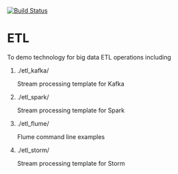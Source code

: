 
[![Build Status](https://travis-ci.org/hongyusu/bigdata_etl.svg?branch=master)](https://travis-ci.org/hongyusu/bigdata_etl)



# ETL

To demo technology for big data ETL operations including


1. ./etl_kafka/

   Stream processing template for Kafka 

1. ./etl_spark/

   Stream processing template for Spark

1. ./etl_flume/

   Flume command line examples

1. ./etl_storm/

   Stream processing template for Storm
